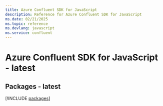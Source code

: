 ```yaml
---
title: Azure Confluent SDK for JavaScript
description: Reference for Azure Confluent SDK for JavaScript
ms.date: 02/21/2025
ms.topic: reference
ms.devlang: javascript
ms.service: confluent
---
```

# Azure Confluent SDK for JavaScript - latest
## Packages - latest
[!INCLUDE [packages](confluent-index.md)]